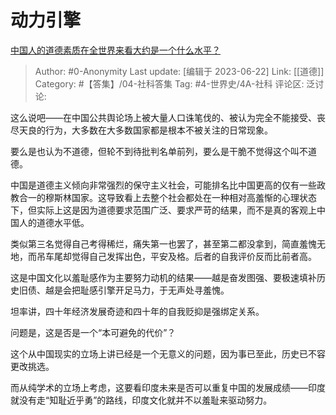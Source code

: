 # 动力引擎
[中国人的道德素质在全世界来看大约是一个什么水平？](https://www.zhihu.com/question/38859524/answer/3085320215)

> Author: #0-Anonymity
> Last update: [编辑于 2023-06-22]
> Link: [[道德]]
> Category: #【答集】/04-社科答集 
> Tag: #4-世界史/4A-社科
> 评论区:
> 泛讨论:

这么说吧——在中国公共舆论场上被大量人口诛笔伐的、被认为完全不能接受、丧尽天良的行为，大多数在大多数国家都是根本不被关注的日常现象。

要么是也认为不道德，但轮不到待批判名单前列，要么是干脆不觉得这个叫不道德。

中国是道德主义倾向非常强烈的保守主义社会，可能排名比中国更高的仅有一些政教合一的穆斯林国家。这导致看上去整个社会都处在一种相对高羞惭的心理状态下，但实际上这是因为道德要求范围广泛、要求严苛的结果，而不是真的客观上中国人的道德水平低。

类似第三名觉得自己考得稀烂，痛失第一也罢了，甚至第二都没拿到，简直羞愧无地，而吊车尾却觉得自己发挥出色，平安及格。后者的自我评价反而比前者高。

这是中国文化以羞耻感作为主要努力动机的结果——越是奋发图强、要极速填补历史旧债、越是会把耻感引擎开足马力，于无声处寻羞愧。

坦率讲，四十年经济发展奇迹和四十年的自我贬抑是强绑定关系。

问题是，这是否是一个“本可避免的代价”？

这个从中国现实的立场上讲已经是一个无意义的问题，因为事已至此，历史已不容更改挑选。

而从纯学术的立场上考虑，这要看印度未来是否可以重复中国的发展成绩——印度就没有走“知耻近乎勇”的路线，印度文化就并不以羞耻来驱动努力。
